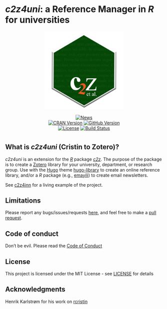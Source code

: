 
<!-- README.md is generated from README.Rmd. Please edit that file -->

# *c2z4uni*: a Reference Manager in *R* for universities

<p align="center">
<a 
href="https://oeysan.github.io/c2z4uni/reference/figures/badge.webp" 
id="logo" title="Logo">
<img src="man/figures/badge.webp" width="250px" alt="Logo" /> </a>
</p>
<p align="center">
<a href="https://oeysan.github.io/c2z4uni/news/index.html" id="news" 
title="News"><img src="https://img.shields.io/badge/News-2025.03.13 @ 01:45:30-purple.svg" alt="News"/></a><br/><a 
href="https://cran.r-project.org/package=c2z4uni" id="cran" 
title="CRAN Version"><img src="https://www.r-pkg.org/badges/version/c2z4uni" 
alt="CRAN Version"/></a>
<a href="https://github.com/oeysan/c2z4uni" id="github" 
title="GitHub Version"><img src="https://img.shields.io/badge/GitHub-0.2.0.9003-orange.svg" alt="GitHub Version" /></a>
<br/><a href="https://oeysan.github.io/c2z4uni/LICENSE.html" id="license" 
title="License">
<img src="https://img.shields.io/badge/Licence-MIT-blue.svg" 
alt="License" /></a>
<a href="https://github.com/oeysan/c2z4uni/actions" 
id="rcmdcheck" title="Build Status"><img 
src="https://github.com/oeysan/c2z4uni/workflows/R-CMD-check/badge.svg" 
alt="Build Status" /></a>
</p>

# 

## What is *c2z4uni* (Cristin to Zotero)?

*c2z4uni* is an extension for the [*R*](https://www.r-project.org/)
package [*c2z*](https://oeysan.github.io/c2z/). The purpose of the
package is to create a [Zotero](https://www.zotero.org/) library for
your university, department, or research group. Use with the
[Hugo](https://gohugo.io/) theme
[hugo-library](https://github.com/oeysan/hugo-library) to create an
online reference library, and/or a *R* package (e.g.,
[emayili](https://cran.r-project.org/package=emayili)) to create email
newsletters.

See [c2z4inn](https://oeysan.github.io/c2z4inn/) for a living example of
the project.

## Limitations

Please report any bugs/issues/requests
[here](https://github.com/oeysan/c2z4uni/issues/), and feel free to make
a [pull request](https://github.com/oeysan/c2z4uni/pulls).

## Code of conduct

Don’t be evil. Please read the [Code of
Conduct](https://oeysan.github.io/c2z4uni/CONDUCT.html)

## License

This project is licensed under the MIT License - see
[LICENSE](https://oeysan.github.io/c2z4uni/LICENSE.html) for details

## Acknowledgments

Henrik Karlstrøm for his work on
[rcristin](https://github.com/henrikkarlstrom/rcristin)
